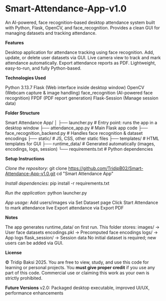 # Smart-Attendance-App-v1.0
An AI-powered, face recognition–based desktop attendance system built with Python, Flask, OpenCV, and face_recognition. Provides a clean GUI for managing datasets and tracking attendance.

**Features**

Desktop application for attendance tracking using face recognition.
Add, update, or delete user datasets via GUI.
Live camera view to track and mark attendance automatically.
Export attendance reports as PDF.
Lightweight, easy-to-run, and fully Python-based.


**Technologies Used**

Python 3.13.7
Flask (Web interface inside desktop window)
OpenCV (Webcam capture & image handling)
face_recognition (AI-powered face recognition)
FPDF (PDF report generation)
Flask-Session (Manage session data)


**Folder Structure**

Smart Attendance App/
│
├── launcher.py                  # Entry point: runs the app in a desktop window
├── attendance_app.py            # Main Flask app code
├── face_recognition_backend.py  # Handles face recognition & dataset encodings
├── static/                      # JS, CSS, other static files
├── templates/                   # HTML templates for GUI
├── runtime_data/                # Generated automatically (images, encodings, logs, session)
└── requirements.txt             # Python dependencies



**Setup Instructions**

*Clone the repository:*
git clone https://github.com/TridipB02/Smart-Attendance-App-v1.0.git
cd "Smart Attendance App"

*Install dependencies:*
pip install -r requirements.txt

*Run the application:*
python launcher.py

*App usage:*
Add users/images via Set Dataset page
Click Start Attendance to mark attendance live
Export attendance via Export PDF


**Notes**

The app generates runtime_data/ on first run.
This folder stores:
images/ → User face datasets
encodings.pkl → Precomputed face encodings
logs/ → App logs
flask_session/ → Session data
No initial dataset is required; new users can be added via GUI.


**License**

© Tridip Baksi 2025. 
You are free to view, study, and use this code for learning or personal projects. 
You **must give proper credit** if you use any part of this code. 
Commercial use or claiming this work as your own is strictly prohibited.

**Future Versions**
v2.0: Packaged desktop executable, improved UI/UX, performance enhancements
